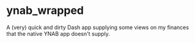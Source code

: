 # ynab_wrapped
A (very) quick and dirty Dash app supplying some views on my finances that the native YNAB app doesn't supply.
